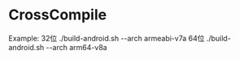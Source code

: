 # CrossCompile
Example:
32位
./build-android.sh --arch armeabi-v7a
64位
./build-android.sh --arch arm64-v8a
